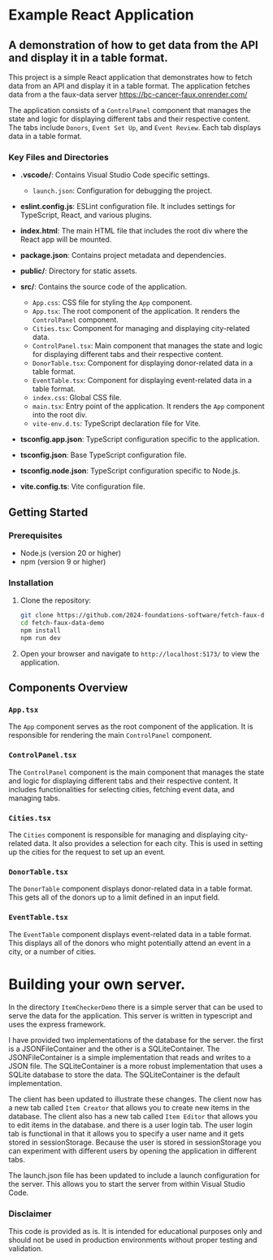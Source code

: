 # Example React Application 
## A demonstration of how to get data from the API and display it in a table format.

This project is a simple React application that demonstrates how to fetch data from an API and display it in a table format. The application fetches data from a the faux-data server https://bc-cancer-faux.onrender.com/

 The application consists of a `ControlPanel` component that manages the state and logic for displaying different tabs and their respective content. The tabs include `Donors`, `Event Set Up`, and `Event Review`. Each tab displays data in a table format.



### Key Files and Directories

- **.vscode/**: Contains Visual Studio Code specific settings.
  - `launch.json`: Configuration for debugging the project.

- **eslint.config.js**: ESLint configuration file. It includes settings for TypeScript, React, and various plugins.

- **index.html**: The main HTML file that includes the root div where the React app will be mounted.

- **package.json**: Contains project metadata and dependencies.

- **public/**: Directory for static assets.

- **src/**: Contains the source code of the application.
  - `App.css`: CSS file for styling the `App` component.
  - `App.tsx`: The root component of the application. It renders the `ControlPanel` component.
  - `Cities.tsx`: Component for managing and displaying city-related data.
  - `ControlPanel.tsx`: Main component that manages the state and logic for displaying different tabs and their respective content.
  - `DonorTable.tsx`: Component for displaying donor-related data in a table format.
  - `EventTable.tsx`: Component for displaying event-related data in a table format.
  - `index.css`: Global CSS file.
  - `main.tsx`: Entry point of the application. It renders the `App` component into the root div.
  - `vite-env.d.ts`: TypeScript declaration file for Vite.

- **tsconfig.app.json**: TypeScript configuration specific to the application.

- **tsconfig.json**: Base TypeScript configuration file.

- **tsconfig.node.json**: TypeScript configuration specific to Node.js.

- **vite.config.ts**: Vite configuration file.

## Getting Started

### Prerequisites

- Node.js (version 20 or higher)
- npm (version 9 or higher)

### Installation

1. Clone the repository:
   ```sh
   git clone https://github.com/2024-foundations-software/fetch-faux-data-demo.git
   cd fetch-faux-data-demo
   npm install
   npm run dev
   ```
2. Open your browser and navigate to `http://localhost:5173/` to view the application.


## Components Overview

### `App.tsx`

The `App` component serves as the root component of the application. It is responsible for rendering the main `ControlPanel` component.

### `ControlPanel.tsx`

The `ControlPanel` component is the main component that manages the state and logic for displaying different tabs and their respective content. It includes functionalities for selecting cities, fetching event data, and managing tabs.

### `Cities.tsx`

The `Cities` component is responsible for managing and displaying city-related data.  It also provides a selection for each city.  This is used in setting up the cities for the request to set up an event.

### `DonorTable.tsx`

The `DonorTable` component displays donor-related data in a table format.  This gets all of the donors up to a limit defined in an input field.

### `EventTable.tsx`

The `EventTable` component displays event-related data in a table format.  This displays all of the donors who might potentially attend an event in a city, or a number of cities.

# Building your own server.

In the directory `ItemCheckerDemo` there is a simple server that can be used to serve the data for the application.  This server is written in typescript and uses the express framework.  

I have provided two implementations of the database for the server.  the first is a JSONFileContainer and the other is a SQLiteContainer.  The JSONFileContainer is a simple implementation that reads and writes to a JSON file.  The SQLiteContainer is a more robust implementation that uses a SQLite database to store the data.  The SQLiteContainer is the default implementation.

The client has been updated to illustrate these changes.  The client now has a new tab called `Item Creator` that allows you to create new items in the database.  The client also has a new tab called `Item Editor` that allows you to edit items in the database. and there is a user login tab.   The user login tab is functional in that it allows you to specify a user name and it gets stored in sessionStorage.  Because the user is stored in sessionStorage you can experiment with different users by opening the application in different tabs.

The launch.json file has been updated to include a launch configuration for the server.  This allows you to start the server from within Visual Studio Code.

### Disclaimer

This code is provided as is.  It is intended for educational purposes only and should not be used in production environments without proper testing and validation.

